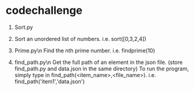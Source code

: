 # codechallenge
1. Sort.py  
2. Sort an unordered list of numbers.
    i.e. sort([0,3,2,4])

2. Prime.py\n
    Find the nth prime number.
    i.e. findprime(10)

3. find_path.py\n
    Get the full path of an element in the json file.
    (store find_path.py and data.json in the same directory)
    To run the program, simply type in find_path(<item_name>,<file_name>).
    i.e. find_path('item1','data.json')

